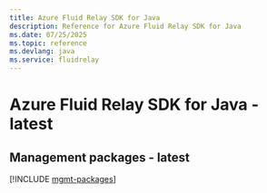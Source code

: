 ```yaml
---
title: Azure Fluid Relay SDK for Java
description: Reference for Azure Fluid Relay SDK for Java
ms.date: 07/25/2025
ms.topic: reference
ms.devlang: java
ms.service: fluidrelay
---
```

# Azure Fluid Relay SDK for Java - latest

## Management packages - latest
[!INCLUDE [mgmt-packages](fluid-relay-mgmt-index.md)]